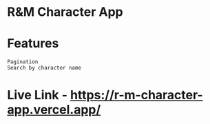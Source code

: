 # R&M Character App

# Features

    Pagination
    Search by character name

# Live Link - https://r-m-character-app.vercel.app/
